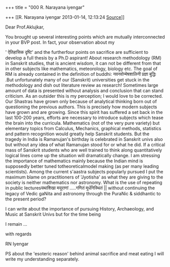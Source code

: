 +++
title = "000 R. Narayana iyengar"

+++
[[R. Narayana iyengar	2013-01-14, 12:13:24 [Source](https://groups.google.com/g/bvparishat/c/y_D0ZSnuk-g)]]



Dear Prof.Aklujkar,

You brought up several interesting points which are mutually interconnected in your BVP post. In fact, your observation about my

' ऐतिहासिक दृष्टि' and the furtherfour points on sacrifice are sufficient to develop a full thesis by a Ph.D aspirant! About research methodology (RM) in Sanskrit studies, that is ancient wisdom, it can not be different from that in other subjects like mathematics, meteorology,
biology etc. The goal of RM is already contained in the definition of buddhi: नवनवोन्मेषशालिनी प्रज्ञा बुद्धिः .But unfortunately many of our (Sanskrit) universities get stuck in the methodology and dish out literature review as research! Sometimes large amount of data is presented without analysis and conclusion that can stand criticism. As an outsider this is my perception; I would love to be corrected. Our Shastras have grown only because of analytical thinking born out of questioning the previous authors. This is precisely how modern subjects have grown and are growing. Since this spirit has suffered a set back in the last 100-200 years, efforts are necessary to introduce subjects which tease the brain into the curricula. Mathematics (not of the very pure variety) but elementary topics from Calculus, Mechanics, graphical methods, statistics and pattern recognition would greatly help Sanskrit students. But the tragedy in India is Ramanujan's birthday is celebrated in Sanskrit univs also but without any idea of what Ramanujan stood for or what he did. If a critical mass of Sanskrit students who are well trained to think along quantitatively logical lines come up the situation will dramatically change. I am stressing the importance of mathematics mainly because the Indian mind is supposedly better tuned totheoreticalmodel making (as per many leading scientists). Among the current s'aastra subjects popularly pursued I put the maximum blame on practitioners of 'Jyotisha' as what they are giving to the society is neither mathematics nor astronomy. What is the use of repeating in public lecturesयथाशिखा मयूराणां .....गणितं मूर्धनिस्थितं \|\| without continuing the legacy of Vedic gaNita and astronomy through the PuraNic & siddhantic to the present period?

I can write about the importance of pursuing History, Archaeology, and Music at Sanskrit Univs but for the time being

I remain ...

  

with regards

  

RN Iyengar

 

PS about the 'esoteric reason' behind animal sacrifice and meat eating I will write my understanding separately.

  

  

